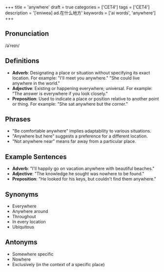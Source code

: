 +++
title = 'anywhere'
draft = true
categories = ['CET4']
tags = ['CET4']
description = '[ˈeniweə] ad.在什么地方'
keywords = ['ai words', 'anywhere']
+++

## Pronunciation
/əˈreɪn/

## Definitions
- **Adverb**: Designating a place or situation without specifying its exact location. For example: "I'll meet you anywhere." "She could live anywhere in the world."
- **Adjective**: Existing or happening everywhere; universal. For example: "The answer is everywhere if you look closely."
- **Preposition**: Used to indicate a place or position relative to another point or thing. For example: "She sat anywhere but the corner."

## Phrases
- "Be comfortable anywhere" implies adaptability to various situations.
- "Anywhere but here" suggests a preference for a different location.
- "Not anywhere near" means far away from a particular place.

## Example Sentences
- **Adverb**: "I'll happily go on vacation anywhere with beautiful beaches."
- **Adjective**: "The knowledge he sought was nowhere to be found."
- **Preposition**: "He looked for his keys, but couldn't find them anywhere."

## Synonyms
- Everywhere
- Anywhere around
- Throughout
- In every location
- Ubiquitous

## Antonyms
- Somewhere specific
- Nowhere
- Exclusively (in the context of a specific place)

